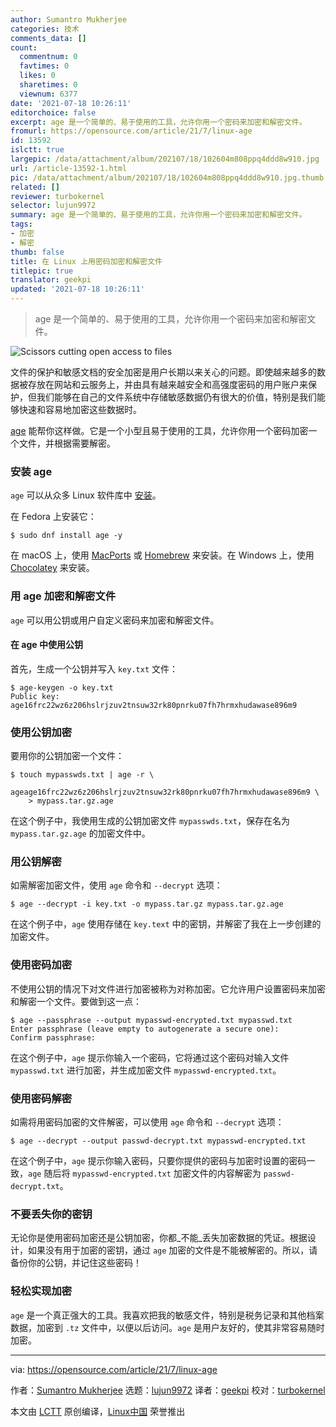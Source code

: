 ```yaml
---
author: Sumantro Mukherjee
categories: 技术
comments_data: []
count:
  commentnum: 0
  favtimes: 0
  likes: 0
  sharetimes: 0
  viewnum: 6377
date: '2021-07-18 10:26:11'
editorchoice: false
excerpt: age 是一个简单的、易于使用的工具，允许你用一个密码来加密和解密文件。
fromurl: https://opensource.com/article/21/7/linux-age
id: 13592
islctt: true
largepic: /data/attachment/album/202107/18/102604m808ppq4ddd8w910.jpg
url: /article-13592-1.html
pic: /data/attachment/album/202107/18/102604m808ppq4ddd8w910.jpg.thumb.jpg
related: []
reviewer: turbokernel
selector: lujun9972
summary: age 是一个简单的、易于使用的工具，允许你用一个密码来加密和解密文件。
tags:
- 加密
- 解密
thumb: false
title: 在 Linux 上用密码加密和解密文件
titlepic: true
translator: geekpi
updated: '2021-07-18 10:26:11'
---
```



> 
> age 是一个简单的、易于使用的工具，允许你用一个密码来加密和解密文件。
> 
> 
> 


![](/data/attachment/album/202107/18/102604m808ppq4ddd8w910.jpg "Scissors cutting open access to files")


文件的保护和敏感文档的安全加密是用户长期以来关心的问题。即使越来越多的数据被存放在网站和云服务上，并由具有越来越安全和高强度密码的用户账户来保护，但我们能够在自己的文件系统中存储敏感数据仍有很大的价值，特别是我们能够快速和容易地加密这些数据时。


[age](https://github.com/FiloSottile/age) 能帮你这样做。它是一个小型且易于使用的工具，允许你用一个密码加密一个文件，并根据需要解密。


### 安装 age


`age` 可以从众多 Linux 软件库中 [安装](https://github.com/FiloSottile/age#installation)。


在 Fedora 上安装它：



```
$ sudo dnf install age -y

```

在 macOS 上，使用 [MacPorts](https://opensource.com/article/20/11/macports) 或 [Homebrew](https://opensource.com/article/20/6/homebrew-mac) 来安装。在 Windows 上，使用 [Chocolatey](https://opensource.com/article/20/3/chocolatey) 来安装。


### 用 age 加密和解密文件


`age` 可以用公钥或用户自定义密码来加密和解密文件。


#### 在 age 中使用公钥


首先，生成一个公钥并写入 `key.txt` 文件：



```
$ age-keygen -o key.txt
Public key: age16frc22wz6z206hslrjzuv2tnsuw32rk80pnrku07fh7hrmxhudawase896m9

```

### 使用公钥加密


要用你的公钥加密一个文件：



```
$ touch mypasswds.txt | age -r \
    ageage16frc22wz6z206hslrjzuv2tnsuw32rk80pnrku07fh7hrmxhudawase896m9 \
    > mypass.tar.gz.age

```

在这个例子中，我使用生成的公钥加密文件 `mypasswds.txt`，保存在名为 `mypass.tar.gz.age` 的加密文件中。


### 用公钥解密


如需解密加密文件，使用 `age` 命令和 `--decrypt` 选项：



```
$ age --decrypt -i key.txt -o mypass.tar.gz mypass.tar.gz.age

```

在这个例子中，`age` 使用存储在 `key.text` 中的密钥，并解密了我在上一步创建的加密文件。


### 使用密码加密


不使用公钥的情况下对文件进行加密被称为对称加密。它允许用户设置密码来加密和解密一个文件。要做到这一点：



```
$ age --passphrase --output mypasswd-encrypted.txt mypasswd.txt
Enter passphrase (leave empty to autogenerate a secure one): 
Confirm passphrase:

```

在这个例子中，`age` 提示你输入一个密码，它将通过这个密码对输入文件 `mypasswd.txt` 进行加密，并生成加密文件 `mypasswd-encrypted.txt`。


### 使用密码解密


如需将用密码加密的文件解密，可以使用 `age` 命令和 `--decrypt` 选项：



```
$ age --decrypt --output passwd-decrypt.txt mypasswd-encrypted.txt

```

在这个例子中，`age` 提示你输入密码，只要你提供的密码与加密时设置的密码一致，`age` 随后将 `mypasswd-encrypted.txt` 加密文件的内容解密为 `passwd-decrypt.txt`。


### 不要丢失你的密钥


无论你是使用密码加密还是公钥加密，你都\_不能\_丢失加密数据的凭证。根据设计，如果没有用于加密的密钥，通过 `age` 加密的文件是不能被解密的。所以，请备份你的公钥，并记住这些密码！


### 轻松实现加密


`age` 是一个真正强大的工具。我喜欢把我的敏感文件，特别是税务记录和其他档案数据，加密到 `.tz` 文件中，以便以后访问。`age` 是用户友好的，使其非常容易随时加密。




---


via: <https://opensource.com/article/21/7/linux-age>


作者：[Sumantro Mukherjee](https://opensource.com/users/sumantro) 选题：[lujun9972](https://github.com/lujun9972) 译者：[geekpi](https://github.com/geekpi) 校对：[turbokernel](https://github.com/turbokernel)


本文由 [LCTT](https://github.com/LCTT/TranslateProject) 原创编译，[Linux中国](https://linux.cn/) 荣誉推出